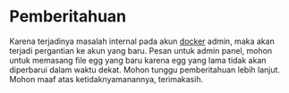 # Pemberitahuan

<p>Karena terjadinya masalah internal pada akun <a href="http://docker.com">docker</a> admin, maka akan terjadi pergantian ke akun yang baru. Pesan untuk admin panel, mohon untuk memasang file egg yang baru karena egg yang lama tidak akan diperbarui dalam waktu dekat. Mohon tunggu pemberitahuan lebih lanjut. Mohon maaf atas ketidaknyamanannya, terimakasih.</p>
